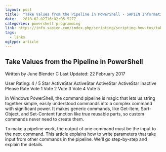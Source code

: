 ```yaml
---
layout: post 
title:  "Take Values from the Pipeline in PowerShell - SAPIEN Information Center | SAPIEN Information Center" 
date:   2018-02-02T16:02:05.527Z 
categories: powershell programming
link: https://info.sapien.com/index.php/scripting/scripting-how-tos/take-values-from-the-pipeline-in-powershell 
tags:
  - links
ogtype: article 
---
```


## Take Values from the Pipeline in PowerShell 

Written by June Blender C Last Updated: 22 February 2017 

User Rating: 4 / 5
Star ActiveStar ActiveStar ActiveStar ActiveStar Inactive
Please Rate Vote 1 Vote 2 Vote 3 Vote 4 Vote 5   

In Windows PowerShell, the command pipeline is magic that lets us string together simple, easily understood commands into a complex command with significant power. It makes generic commands, like Get-Item, Sort-Object, and Set-Content function like true reusable parts, so custom commands never need to create them.

To make a pipeline work, the output of one command must be the input to the next command. This article explains how to write parameters that take input from other commands in the pipeline. We'll go step-by-step and explain the details.
